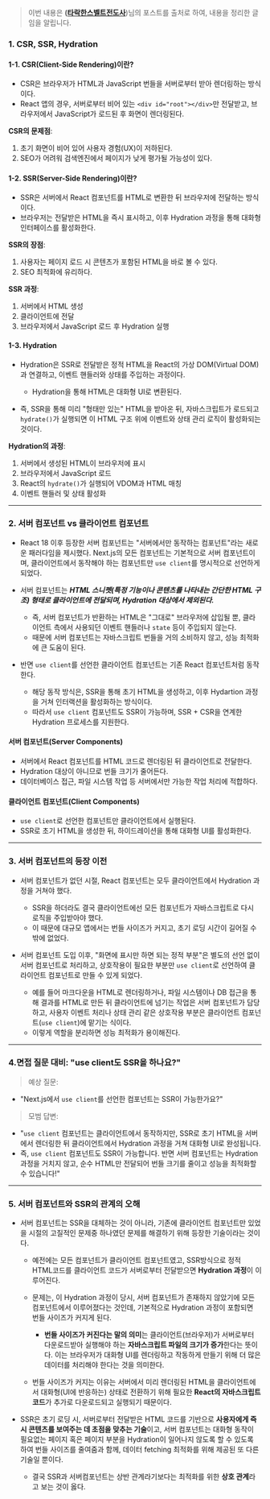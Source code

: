> 이번 내용은 **([타락한스벨트전도사](https://velog.io/@k-svelte-master/posts)**)님의 포스트를 출처로 하여, 내용을 정리한 글임을 알립니다. 


### 1. CSR, SSR, Hydration

#### 1-1. CSR(Client-Side Rendering)이란?
- CSR은 브라우저가 HTML과 JavaScript 번들을 서버로부터 받아 렌더링하는 방식이다.
- React 앱의 경우, 서버로부터 비어 있는 `<div id="root"></div>`만 전달받고, 브라우저에서 JavaScript가 로드된 후 화면이 렌더링된다.

**CSR의 문제점**:
1. 초기 화면이 비어 있어 사용자 경험(UX)이 저하된다.
2. SEO가 어려워 검색엔진에서 페이지가 낮게 평가될 가능성이 있다.

#### 1-2. SSR(Server-Side Rendering)이란?
- SSR은 서버에서 React 컴포넌트를 HTML로 변환한 뒤 브라우저에 전달하는 방식이다.
- 브라우저는 전달받은 HTML을 즉시 표시하고, 이후 Hydration 과정을 통해 대화형 인터페이스를 활성화한다.

**SSR의 장점**:
1. 사용자는 페이지 로드 시 콘텐츠가 포함된 HTML을 바로 볼 수 있다.
2. SEO 최적화에 유리하다.

**SSR 과정**:
1. 서버에서 HTML 생성
2. 클라이언트에 전달
3. 브라우저에서 JavaScript 로드 후 Hydration 실행

#### 1-3. Hydration
- Hydration은 SSR로 전달받은 정적 HTML을 React의 가상 DOM(Virtual DOM)과 연결하고, 이벤트 핸들러와 상태를 주입하는 과정이다.
	- Hydration을 통해 HTML은 대화형 UI로 변환된다.

- 즉, SSR을 통해 미리 "형태만 있는" HTML을 받아온 뒤, 자바스크립트가 로드되고 `hydrate()`가 실행되면 이 HTML 구조 위에 이벤트와 상태 관리 로직이 활성화되는 것이다.

**Hydration의 과정**:
1. 서버에서 생성된 HTML이 브라우저에 표시
2. 브라우저에서 JavaScript 로드
3. React의 `hydrate()`가 실행되어 VDOM과 HTML 매칭
4. 이벤트 핸들러 및 상태 활성화

---
### 2. 서버 컴포넌트 vs 클라이언트 컴포넌트

- React 18 이후 등장한 서버 컴포넌트는 "서버에서만 동작하는 컴포넌트"라는 새로운 패러다임을 제시했다. Next.js의 모든 컴포넌트는 기본적으로 서버 컴포넌트이며, 클라이언트에서 동작해야 하는 컴포넌트만 `use client`를 명시적으로 선언하게 되었다.

- 서버 컴포넌트는 ***HTML 스니펫(특정 기능이나 콘텐츠를 나타내는 간단한 HTML 구조) 형태로 클라이언트에 전달되며, Hydration 대상에서 제외된다.***
	- 즉, 서버 컴포넌트가 반환하는 HTML은 "그대로" 브라우저에 삽입될 뿐, 클라이언트 측에서 사용되던 이벤트 핸들러나 `state` 등이 주입되지 않는다.
	- 때문에 서버 컴포넌트는 자바스크립트 번들을 거의 소비하지 않고, 성능 최적화에 큰 도움이 된다.

- 반면 `use client`를 선언한 클라이언트 컴포넌트는 기존 React 컴포넌트처럼 동작한다.
	- 해당 동작 방식은, SSR을 통해 초기 HTML을 생성하고, 이후 Hydartion 과정을 거쳐 인터랙션을 활성화하는 방식이다. 
	- 따라서 `use client` 컴포넌트도 SSR이 가능하며, SSR + CSR을 연계한 Hydration 프로세스를 지원한다.

#### 서버 컴포넌트(Server Components)
- 서버에서 React 컴포넌트를 HTML 코드로 렌더링된 뒤 클라이언트로 전달한다.
- Hydration 대상이 아니므로 번들 크기가 줄어든다.
- 데이터베이스 접근, 파일 시스템 작업 등 서버에서만 가능한 작업 처리에 적합하다.

#### 클라이언트 컴포넌트(Client Components)
- `use client`로 선언한 컴포넌트만 클라이언트에서 실행된다.
- SSR로 초기 HTML을 생성한 뒤, 하이드레이션을 통해 대화형 UI를 활성화한다.

---
### 3. 서버 컴포넌트의 등장 이전

- 서버 컴포넌트가 없던 시절, React 컴포넌트는 모두 클라이언트에서 Hydration 과정을 거쳐야 했다.
	- SSR을 하더라도 결국 클라이언트에선 모든 컴포넌트가 자바스크립트로 다시 로직을 주입받아야 했다.
	- 이 때문에 대규모 앱에서는 번들 사이즈가 커지고, 초기 로딩 시간이 길어질 수밖에 없었다.

- 서버 컴포넌트 도입 이후, "화면에 표시만 하면 되는 정적 부분"은 별도의 선언 없이 서버 컴포넌트로 처리하고, 상호작용이 필요한 부분만 `use client`로 선언하여 클라이언트 컴포넌트로 만들 수 있게 되었다.
	- 예를 들어 마크다운을 HTML로 렌더링하거나, 파일 시스템이나 DB 접근을 통해 결과를 HTML로 만든 뒤 클라이언트에 넘기는 작업은 서버 컴포넌트가 담당하고, 사용자 이벤트 처리나 상태 관리 같은 상호작용 부분은 클라이언트 컴포넌트(`use client`)에 맡기는 식이다.
	- 이렇게 역할을 분리하면 성능 최적화가 용이해진다.

---
### 4.면접 질문 대비: "use client도 SSR을 하나요?"

> 예상 질문:
- "Next.js에서 `use client`를 선언한 컴포넌트는 SSR이 가능한가요?"

> 모범 답변:
- "`use client` 컴포넌트는 클라이언트에서 동작하지만, SSR로 초기 HTML을 서버에서 렌더링한 뒤 클라이언트에서 Hydration 과정을 거쳐 대화형 UI로 완성됩니다. 
- 즉, `use client` 컴포넌트도 SSR이 가능합니다. 반면 서버 컴포넌트는 Hydration 과정을 거치지 않고, 순수 HTML만 전달되어 번들 크기를 줄이고 성능을 최적화할 수 있습니다!"

---
### 5. 서버 컴포넌트와 SSR의 관계의 오해

- 서버 컴포넌트는 SSR을 대체하는 것이 아니라, 기존에 클라이언트 컴포넌트만 있었을 시절의 고질적인 문제중 하나였던 문제를 해결하기 위해 등장한 기술이라는 것이다.
	- 예전에는 모든 컴포넌트가 클라이언트 컴포넌트였고, SSR방식으로 정적 HTML코드를 클라이언트 코드가 서버로부터 전달받으면 **Hydration 과정**이 이루어진다.
	  
	- 문제는, 이 Hydration 과정이 당시, 서버 컴포넌트가 존재하지 않았기에 모든 컴포넌트에서 이루어졌다는 것인데, 기본적으로 Hydration 과정이 포함되면 번들 사이즈가 커지게 된다.
		- **번들 사이즈가 커진다는 말의 의미**는 클라이언트(브라우저)가 서버로부터 다운로드받아 실행해야 하는 **자바스크립트 파일의 크기가 증가**한다는 뜻이다. 이는 브라우저가 대화형 UI를 렌더링하고 작동하게 만들기 위해 더 많은 데이터를 처리해야 한다는 것을 의미한다.
	
	- 번들 사이즈가 커지는 이유는 서버에서 미리 렌더링된 HTML을 클라이언트에서 대화형(UI에 반응하는) 상태로 전환하기 위해 필요한 **React의 자바스크립트 코드**가 추가로 다운로드되고 실행되기 때문이다.

- SSR은 초기 로딩 시, 서버로부터 전달받은 HTML 코드를 기반으로 **사용자에게 즉시 콘텐츠를 보여주는 데 초점을 맞추는 기술**이고, 서버 컴포넌트는 대화형 동작이 필요없는 페이지 혹은 페이지 부분을 Hydration이 일어나지 않도록 할 수 있도록 하여 번들 사이즈를 줄여줌과 함께, 데이터 fetching 최적화를 위해 제공된 또 다른 기술일 뿐이다.
	- 결국 SSR과 서버컴포넌트는 상반 관계라기보다는 최적화를 위한 **상호 관계**라고 보는 것이 옳다.